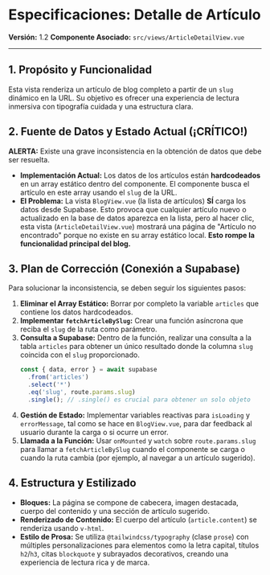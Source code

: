 # Especificaciones: Detalle de Artículo

**Versión:** 1.2
**Componente Asociado:** `src/views/ArticleDetailView.vue`

---

## 1. Propósito y Funcionalidad

Esta vista renderiza un artículo de blog completo a partir de un `slug` dinámico en la URL. Su objetivo es ofrecer una experiencia de lectura inmersiva con tipografía cuidada y una estructura clara.

## 2. Fuente de Datos y Estado Actual (¡CRÍTICO!)

**ALERTA:** Existe una grave inconsistencia en la obtención de datos que debe ser resuelta.

- **Implementación Actual:** Los datos de los artículos están **hardcodeados** en un array estático dentro del componente. El componente busca el artículo en este array usando el `slug` de la URL.
- **El Problema:** La vista `BlogView.vue` (la lista de artículos) **SÍ** carga los datos desde Supabase. Esto provoca que cualquier artículo nuevo o actualizado en la base de datos aparezca en la lista, pero al hacer clic, esta vista (`ArticleDetailView.vue`) mostrará una página de "Artículo no encontrado" porque no existe en su array estático local. **Esto rompe la funcionalidad principal del blog.**

## 3. Plan de Corrección (Conexión a Supabase)

Para solucionar la inconsistencia, se deben seguir los siguientes pasos:

1.  **Eliminar el Array Estático:** Borrar por completo la variable `articles` que contiene los datos hardcodeados.
2.  **Implementar `fetchArticleBySlug`:** Crear una función asíncrona que reciba el `slug` de la ruta como parámetro.
3.  **Consulta a Supabase:** Dentro de la función, realizar una consulta a la tabla `articles` para obtener un único resultado donde la columna `slug` coincida con el `slug` proporcionado.
    ```javascript
    const { data, error } = await supabase
      .from('articles')
      .select('*')
      .eq('slug', route.params.slug)
      .single(); // .single() es crucial para obtener un solo objeto
    ```
4.  **Gestión de Estado:** Implementar variables reactivas para `isLoading` y `errorMessage`, tal como se hace en `BlogView.vue`, para dar feedback al usuario durante la carga o si ocurre un error.
5.  **Llamada a la Función:** Usar `onMounted` y `watch` sobre `route.params.slug` para llamar a `fetchArticleBySlug` cuando el componente se carga o cuando la ruta cambia (por ejemplo, al navegar a un artículo sugerido).

## 4. Estructura y Estilizado

- **Bloques:** La página se compone de cabecera, imagen destacada, cuerpo del contenido y una sección de artículo sugerido.
- **Renderizado de Contenido:** El cuerpo del artículo (`article.content`) se renderiza usando `v-html`.
- **Estilo de Prosa:** Se utiliza `@tailwindcss/typography` (clase `prose`) con múltiples personalizaciones para elementos como la letra capital, títulos `h2`/`h3`, citas `blockquote` y subrayados decorativos, creando una experiencia de lectura rica y de marca.
